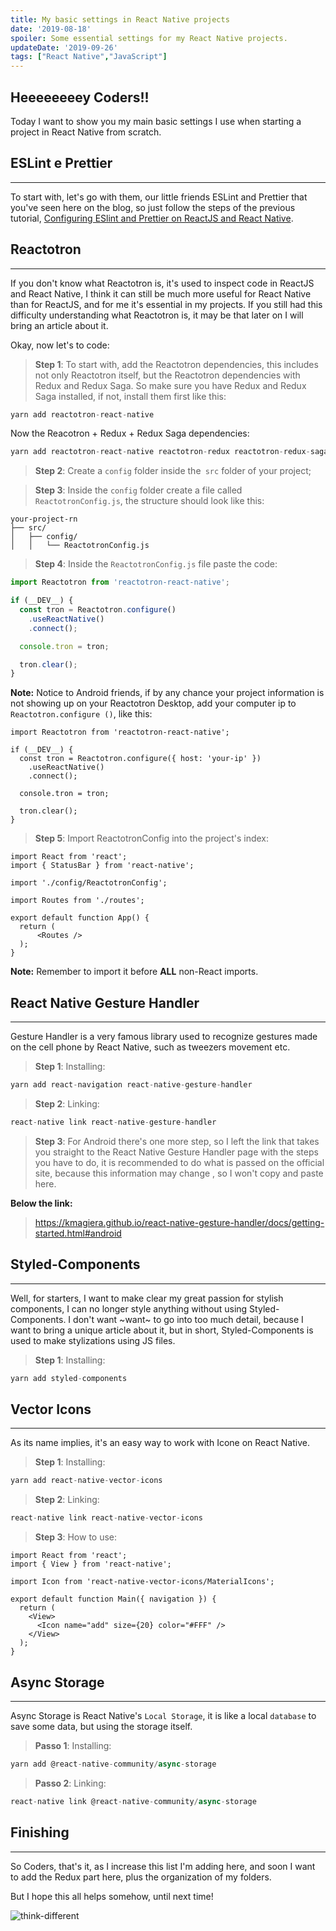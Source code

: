```yaml
---
title: My basic settings in React Native projects
date: '2019-08-18'
spoiler: Some essential settings for my React Native projects.
updateDate: '2019-09-26'
tags: ["React Native","JavaScript"]
---
```


## Heeeeeeeey Coders!!

Today I want to show you my main basic settings I use when starting a project in React Native from scratch.

## ESLint e Prettier
---

To start with, let's go with them, our little friends ESLint and Prettier that you've seen here on the blog, so just follow the steps of the previous tutorial, [Configuring ESlint and Prettier on ReactJS and React Native](https://henriquetavares.com/setting-eslint-on-reactjs-and-react-native/).

## Reactotron
---

If you don't know what Reactotron is, it's used to inspect code in ReactJS and React Native, I think it can still be much more useful for React Native than for ReactJS, and for me it's essential in my projects. If you still had this difficulty understanding what Reactotron is, it may be that later on I will bring an article about it.

Okay, now let's to code:

> **Step 1**: To start with, add the Reactotron dependencies, this includes not only Reactotron itself, but the Reactotron dependencies with Redux and Redux Saga. So make sure you have Redux and Redux Saga installed, if not, install them first like this:

```jsx
yarn add reactotron-react-native
```

Now the Reacotron + Redux + Redux Saga dependencies:

```jsx
yarn add reactotron-react-native reactotron-redux reactotron-redux-saga
```

> **Step 2**: Create a `config` folder inside the` src` folder of your project;

> **Step 3**: Inside the `config` folder create a file called` ReactotronConfig.js`, the structure should look like this:

```
your-project-rn
├── src/
│   ├── config/
│   │   └── ReactotronConfig.js
```
> **Step 4**: Inside the `ReactotronConfig.js` file paste the code:

```jsx
import Reactotron from 'reactotron-react-native';

if (__DEV__) {
  const tron = Reactotron.configure()
    .useReactNative()
    .connect();

  console.tron = tron;

  tron.clear();
}
```
**Note:** Notice to Android friends, if by any chance your project information is not showing up on your Reactotron Desktop, add your computer ip to `Reactotron.configure ()`, like this:

```jsx{4}
import Reactotron from 'reactotron-react-native';

if (__DEV__) {
  const tron = Reactotron.configure({ host: 'your-ip' })
    .useReactNative()
    .connect();

  console.tron = tron;

  tron.clear();
}
```

> **Step 5**: Import ReactotronConfig into the project's index:

```jsx{4}
import React from 'react';
import { StatusBar } from 'react-native';

import './config/ReactotronConfig';

import Routes from './routes';

export default function App() {
  return (
      <Routes />
  );
}

```

**Note:** Remember to import it before **ALL** non-React imports.

## React Native Gesture Handler
---

Gesture Handler is a very famous library used to recognize gestures made on the cell phone by React Native, such as tweezers movement etc.

> **Step 1**: Installing:

```jsx
yarn add react-navigation react-native-gesture-handler
```

> **Step 2**: Linking:

```jsx
react-native link react-native-gesture-handler
```

> **Step 3**: For Android there's one more step, so I left the link that takes you straight to the React Native Gesture Handler page with the steps you have to do, it is recommended to do what is passed on the official site, because this information may change , so I won't copy and paste here.

**Below the link:**

> https://kmagiera.github.io/react-native-gesture-handler/docs/getting-started.html#android

## Styled-Components
---
Well, for starters, I want to make clear my great passion for stylish components, I can no longer style anything without using Styled-Components. I don't want ~want~ to go into too much detail, because I want to bring a unique article about it, but in short, Styled-Components is used to make stylizations using JS files.

> **Step 1**: Installing:

```jsx
yarn add styled-components
```

## Vector Icons
---
As its name implies, it's an easy way to work with Icone on React Native.

> **Step 1**: Installing:

```jsx
yarn add react-native-vector-icons
```

> **Step 2**: Linking:

```jsx
react-native link react-native-vector-icons
```

>**Step 3**: How to use:

```jsx{4,9}
import React from 'react';
import { View } from 'react-native';

import Icon from 'react-native-vector-icons/MaterialIcons';

export default function Main({ navigation }) {
  return (
    <View>
      <Icon name="add" size={20} color="#FFF" />
    </View>
  );
}
```

## Async Storage
---

Async Storage is React Native's `Local Storage`, it is like a local `database` to save some data, but using the storage itself.

> **Passo 1**: Installing:

```jsx
yarn add @react-native-community/async-storage
```

> **Passo 2**: Linking:

```jsx
react-native link @react-native-community/async-storage
```
## Finishing
---
So Coders, that's it, as I increase this list I'm adding here, and soon I want to add the Redux part here, plus the organization of my folders.

But I hope this all helps somehow, until next time!

![think-different](./think.gif)
